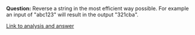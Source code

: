 **Question:** Reverse a string in the most efficient way possible. For example an input of "abc123" will result in the output "321cba".

[Link to analysis and answer](http://www.growingwiththeweb.com/2013/06/algorithm-reverse-string.html)
